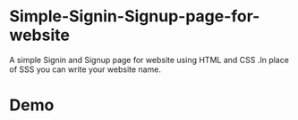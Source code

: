 # Simple-Signin-Signup-page-for-website
A simple Signin and Signup page for website using HTML and CSS .In place of SSS you can write your website name.
# Demo

